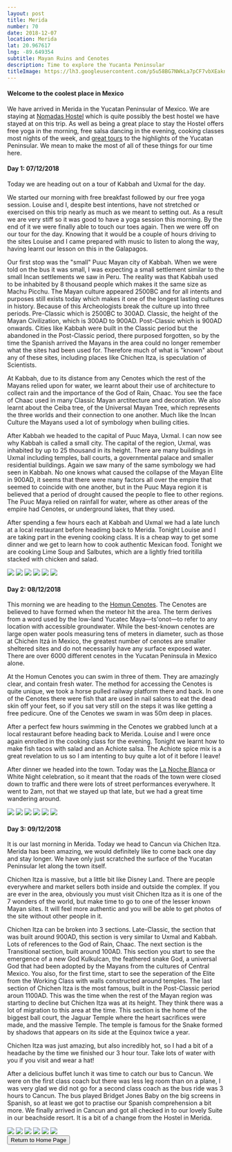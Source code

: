 ```yaml
---
layout: post
title: Merida
number: 70
date: 2018-12-07
location: Merida
lat: 20.967617
lng: -89.649354
subtitle: Mayan Ruins and Cenotes
description: Time to explore the Yucanta Peninsular
titleImage: https://lh3.googleusercontent.com/p5u58BG7NWkLa7pCF7vbXEaknQAcXi1D82d-EcPVOeKc10E5UCoax7CF1dzvkryzQBFoHH0VLt0vBvFoi72vv1ybrElZef1W71r-7yb6ObWEnH-w_j7EWFknM4ku_mToT6gK5__Fl5Y=w2400
---
```


<h4>Welcome to the coolest place in Mexico</h4>

We have arrived in Merida in the Yucatan Peninsular of Mexico. We are staying at <a target="_blank" href="http://nomadashostel.mx/">Nomadas Hostel</a> which is quite possibly the best hostel we have stayed at on this trip. 
As well as being a great place to stay the Hostel offers free yoga in the morning, free salsa dancing in the evening, cooking classes most nights of the week, and <a target="_blank" href="http://nomadashostel.mx/tours-en-yucatan/">great tours</a> to the highlights of the Yucatan Peninsular. 
We mean to make the most of all of these things for our time here. 

<h4>Day 1: 07/12/2018</h4>

Today we are heading out on a tour of Kabbah and Uxmal for the day.

We started our morning with free breakfast followed by our free yoga session. Louise and I, despite best intentions, have not stretched or exercised on this trip nearly as much as we meant to setting out. As a result we are very stiff so it was good to have a yoga session this morning. By the end of it we were finally able to touch our toes again.
Then we were off on our tour for the day. Knowing that it would be a couple of hours driving to the sites Louise and I came prepared with music to listen to along the way, having learnt our lesson on this in the Galapagos. 

Our first stop was the "small" Puuc Mayan city of Kabbah. When we were told on the bus it was small, I was expecting a small settlement similar to the small Incan settlements we saw in Peru. The reality was that Kabbah used to be inhabited by 8 thousand people which makes it the same size as Machu Picchu. 
The Mayan culture appeared 2500BC and for all intents and purposes still exists today which makes it one of the longest lasting cultures in history. Because of this Archeologists break the culture up into three periods. Pre-Classic which is 2500BC to 300AD. Classic, the height of the Mayan Civilization, which is 300AD to 900AD. Post-Classic which is 900AD onwards.
Cities like Kabbah were built in the Classic period but the abandoned in the Post-Classic period, there purposed forgotten, so by the time the Spanish arrived the Mayans in the area could no longer remember what the sites had been used for. Therefore much of what is "known" about any of these sites, including places like Chichen Itza, is speculation of Scientists.

At Kabbah, due to its distance from any Cenotes which the rest of the Mayans relied upon for water, we learnt about their use of architecture to collect rain and the importance of the God of Rain, Chaac. You see the face of Chaac used in many Classic Mayan arctitecture and decoration. 
We also learnt about the Ceiba tree, of the Universal Mayan Tree, which represents the three worlds and their connection to one another. Much like the Incan Culture the Mayans used a lot of symbology when builing cities.

After Kabbah we headed to the capital of Puuc Maya, Uxmal. I can now see why Kabbah is called a small city. The capital of the region, Uxmal, was inhabited by up to 25 thousand in its height. There are many buildings in Uxmal including temples, ball courts, a governmental palace and smaller residential buildings. 
Again we saw many of the same symbology we had seen in Kabbah. No one knows what caused the collapse of the Mayan Elite in 900AD, it seems that there were many factors all over the empire that seemed to coincide with one another, but in the Puuc Maya region it is believed that a period of drought caused the people to flee to other regions. The Puuc Maya relied on rainfall for water, where as other areas of the empire had Cenotes, or underground lakes, that they used.

After spending a few hours each at Kabbah and Uxmal we had a late lunch at a local restaurant before headimg back to Merida. Tonight Louise and I are taking part in the evening cooking class. It is a cheap way to get some dinner and we get to learn how to cook authentic Mexican food. Tonight we are cooking Lime Soup and Salbutes, which are a lightly fried toritilla stacked with chicken and salad.

<img src="https://lh3.googleusercontent.com/-Sua5jnhT3o4YER80DoA8QrZrszZbQzS-jKgYUZvlnHij7acJHymkTunfdyJVRSkFK_RM_DU62kDO6woAuuf0bt_ciTJwIcfepedPHtupGpakMF9WvV3Mi5RLheBk6qt17ahpkSw9Tw=w2400" class="image1">
<img src="https://lh3.googleusercontent.com/eFaWQEnN7nZA1xsl9CvY_4CWTMTyABm5BA7k7PbrEr5ov2AVS5ueN1fFnNbSNXzUkyG4GJwkpG7ssQylIARHLoo2JU95cvR7EBi4wkigPWi_5a-wrN0jWrh7BJ5hk9_0hoYd0WbjBNw=w2400" class="image1">
<img src="https://lh3.googleusercontent.com/Uva7zGp_3bY2ixFkWh178D_SZ_zPZZVfVpleNafXVpct4n-1Njg-ZiUFRjX44eYCEM5PXM45HxqMieVh-d8YpMYp8UVXJK-T9_tl7TSMbIYgH3F31fck0qqL-SzK85YAQPOuxMMEejE=w2400" class="image1">
<img src="https://lh3.googleusercontent.com/WBabLt3gPaQyjf2Af6dhKMsVshV6N_wKza9UkqSzNIIeRzX1fOJ-Fpq9rqG_uFYxRlQHwHl4Qv9u3tTyBD06z1Fxg8w0f8hGEsdIj6Eraf8JM5cy8uE4zQMz4I6vwTEvUUJrZaItgbg=w2400" class="image1">
<img src="https://lh3.googleusercontent.com/KxHolYsWy3dkVXyTxseE_FZ4yIVxei3CG5hxKQhJ_OOYbhYyDF63i4mf_YMMY47wa3_5zzqSTD8tmMYyBLA4eLralKN_xKeuxJdTDXHMz0UmK4lVgBqeO_qVObXl7fZ7M2jpTb5buyw=w2400" class="image1">
<img src="https://lh3.googleusercontent.com/Ehk877dE7OT34F-lCMToEUzNMo5xims4JRCsMvI-hsD6XZh1oXwuaHYqsu9Aok1wAeSZkf_lvl7bzwkG8bq_CRvjmmhUACpfZ5bG-3j6td3GU6SUPkfN5CxuBfbfxBrFJGvLkoizMeU=w2400" class="image1">

<h4>Day 2: 08/12/2018</h4>

This morning we are heading to the <a target="_blank" href="https://cenote-santa-barbara.negocio.site/#gallery">Homun Cenotes</a>. The Cenotes are believed to have formed when the meteor hit the area. The term derives from a word used by the low-land Yucatec Maya—ts'onot—to refer to any location with accessible groundwater. While the best-known cenotes are large open water pools measuring tens of meters in diameter, such as those at Chichén Itzá in Mexico, the greatest number of cenotes are smaller sheltered sites and do not necessarily have any surface exposed water. There are over 6000 different cenotes in the Yucatan Peninsula in Mexico alone.

At the Homun Cenotes you can swim in three of them. They are amazingly clear, and contain fresh water. The method for accessing the Cenotes is quite unique, we took a horse pulled railway platform there and back. In one of the Cenotes there were fish that are used in nail salons to eat the dead skin off your feet, so if you sat very still on the steps it was like getting a free pedicure. One of the Cenotes we swam in was 50m deep in places. 

After a perfect few hours swimming in the Cenotes we grabbed lunch at a local restaurant before heading back to Merida. Louise and I were once again enrolled in the cooking class for the evening. Tonight we learnt how to make fish tacos with salad and an Achiote salsa. The Achiote spice mix is a great revelation to us so I am intenting to buy quite a lot of it before I leave!

After dinner we headed into the town. Today was the <a target="_blank" href="http://www.merida.gob.mx/nocheblanca/">La Noche Blanca</a> or White Night celebration, so it meant that the roads of the town were closed down to traffic and there were lots of street performances everywhere. It went to 2am, not that we stayed up that late, but we had a great time wandering around. 

<img src="https://lh3.googleusercontent.com/DuWSbK-fTgC_btvFcX7GYFgkPZSa8HiIPL56Wa-24eUmbpvu8IlQzU1csqPQSvkEmdMZn62B61QJomdFB-EytzWlaLvv9yzRw6SJggeKRMvA_yawQqE0mlqOBGurEA5XoCgZv6uL_pQ=w2400" class="image1">
<img src="https://lh3.googleusercontent.com/GIFf0W_g0MxT7roUlIzdzfFzlmEb0juevYlx0aj8I99bhbKIAG025faqbtphv1_oHXj0E1tc-n_ZGs9qIsF_Z_GkFCsyy81bzQMAgBWtUJWOXtXu6w3kYsmOC1q2tlMvc0puypmMhVI=w2400" class="image1">
<img src="https://lh3.googleusercontent.com/oZKaLHblpY1aozBNaFSImxMszlkvr6G-e0Pc1kvwdfNiCwUj8RYS8uOHM-dDvbYaqd4EGpdkDspswE8dL2aIul9dAvFsDMdzM2ZUFE4rZ8H8FIZm7nBLZlsL6_mljfM47_PsnXzE3yg=w2400" class="image1">
<img src="https://lh3.googleusercontent.com/k5__PFXnmCQsjCIKRXnJNGVCz1xdD-HExHHL8eOsui9E3Gwdkm4GoyWw3DVlxW_cm2OIqaGDAs-PgFCBq1H8SQdTK9Xr1jisszedfXkq3WAT1cURQbK5NsSD4Sz0OUVa0jPyCh0_jSc=w2400" class="image1">
<img src="https://lh3.googleusercontent.com/kcc3q9VXttRiOY6-gJNkovJVtQUp1rOCqnkdJE1otH-QTXbWuuLuaBX4zbHvn9WwxbrrzpWf3S7_a8QZ2Woji9IDCKtC5DVjVR19O0lNyVh3nWiEeVtAI2Y2xGUZ7ard8mFwPPAsrLQ=w2400" class="image1">
<img src="https://lh3.googleusercontent.com/1vBhad6mfRCegDolMAkESD5jbmMQoMlESHp0UuF3rJp1D5D225froydflHh62wfIooxIEegYHamYAT-kECX9gifZObmiP0-aBu_UXQyU2YfXGhEw8XY1AwOAmiYfCxwu__BHLMjviCM=w2400" class="image1">

<h4>Day 3: 09/12/2018</h4>

It is our last morning in Merida. Today we head to Cancun via Chichen Itza. Merida has been amazing, we would definitely like to come back one day and stay longer. We have only just scratched the surface of the Yucatan Peninsular let along the town itself.

Chichen Itza is massive, but a little bit like Disney Land. There are people everywhere and market sellers both inside and outside the complex. If you are ever in the area, obviously you must visit Chichen Itza as it is one of the 7 wonders of the world, but make time to go to one of the lesser known Mayan sites. It will feel more authentic and you will be able to get photos of the site without other people in it. 

Chichen Itza can be broken into 3 sections. Late-Classic, the section that was built around 900AD, this section is very similar to Uxmal and Kabbah. Lots of references to the God of Rain, Chaac. The next section is the Transitional section, built around 100AD. This section you start to see the emergence of a new God Kulkulcan, the feathered snake God, a universal God that had been adopted by the Mayans from the cultures of Central Mexico. You also, for the first time, start to see the seperation of the Elite from the Working Class with walls constructed around temples. The last section of Chichen Itza is the most famous, built in the Post-Classic period aroun 1100AD. This was the time when the rest of the Mayan region was starting to decline but Chichen Itza was at its height. They think there was a lot of migration to this area at the time. This section is the home of the biggest ball court, the Jaguar Temple where the heart sacrifices were made, and the massive Temple. The temple is famous for the Snake formed by shadows that appears on its side at the Equinox twice a year.

Chichen Itza was just amazing, but also incredibly hot, so I had a bit of a headache by the time we finished our 3 hour tour. Take lots of water with you if you visit and wear a hat!

After a delicious buffet lunch it was time to catch our bus to Cancun. We were on the first class coach but there was less leg room than on a plane, I was very glad we did not go for a second class coach as the bus ride was 3 hours to Cancun. The bus played Bridget Jones Baby on the big screens in Spanish, so at least we got to practise our Spanish comprehension a bit more. We finally arrived in Cancun and got all checked in to our lovely Suite in our beachside resort. It is a bit of a change from the Hostel in Merida. 

<img src="https://lh3.googleusercontent.com/eyv6MaG7YEM2ICllrKjB-1iPFgOfj_cqhGcHpviNE73MjtDYc4B8fbSIZfPJl90HSq6qrIffpZfO1uPE3L0ec_lWaaQCoB1-zWXE2sl0FCsM4wPIifu1cOkX1dU15CF91WzBcCZYw_M=w2400" class="image1">
<img src="https://lh3.googleusercontent.com/BOIqE60eki0Ky3wgPnzwkQ6ROSqCseMNmi6vmHOnCcvRFBepU0FY1yToK2QReZNBN5ABIiS8HS_ndrT6Ak84CoLiHWJsqejoYUC2sL4T28y0tg3ufJOGrd8nrPwWpf3TQkmnmcPTVMc=w2400" class="image1">
<img src="https://lh3.googleusercontent.com/XE0U3wTdXmdwdjifLElWqO2Zmx8jKa86JsYDWDqFzx3hKufU8jHS5-7Cw-ytlCOAnq4vgGklv2w9CXhBshafS8VpRsH-ELQbK-dxFAQi2G_T_hJgOtUIwLULeQCze-jhZSQfaj_014I=w2400" class="image1">
<img src="https://lh3.googleusercontent.com/Q9S3oBvLEuTxh0oiGrGA3P1l7IoTEoK0yJc5Sm2E47h7FpYEY48huyfeZy0nR7ebQJC6t5fSenqkRKCpTKx6sB9zw_60Ins8HlRmMuw_VotAyyjwX2i_ybmfzrOv-F7YW6GfojcAEok=w2400" class="image1">
<img src="https://lh3.googleusercontent.com/nrWR-OqJAxAktR_39zJtr0ynOvK_MZ94W4x7TTK-Zoxv2g4hKkq59nwX3iGeBdeMOXqLFfC8VJXKia21Y5wcZEBTCVBJUwHMY5Gy3tnKYuRNNehku_gwelna5gpR37yRA9Iwyb4WN_M=w2400" class="image1">
<img src="https://lh3.googleusercontent.com/T_WgbsgVkFAZNZ8G7zq7QLZ-ZHDiev-hibnuJg54SJUDbSa4ZfROaB4pE4EPFE7XJ0SKtdL52dCMSuz0mJs4VHbrw7Agy2xkVBG6hZd8TGkanN_FE_dc5gtf5FnbEEuj6t8oy2DjNc0=w2400" class="image1">

<div class="wrapper">
  <input type="button" class="button" value="Return to Home Page" onclick="self.close()">
</div>
